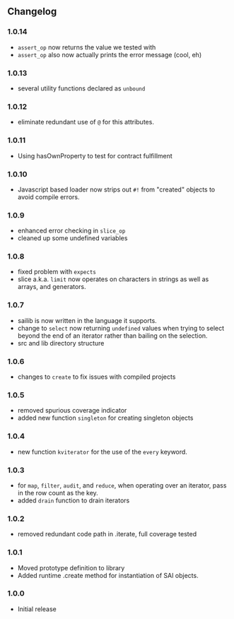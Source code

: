 ## Changelog

### 1.0.14

 - `assert_op` now returns the value we tested with
 - `assert_op` also now actually prints the error message (cool, eh)
 

### 1.0.13

 - several utility functions declared as `unbound`


### 1.0.12

 - eliminate redundant use of `@` for this attributes.
 

### 1.0.11

 - Using hasOwnProperty to test for contract fulfillment


### 1.0.10

 - Javascript based loader now strips out `#!` from "created" objects to avoid compile errors.
 

### 1.0.9

 - enhanced error checking in `slice_op`
 - cleaned up some undefined variables
 

### 1.0.8

 - fixed problem with `expects`
 - slice a.k.a. `limit` now operates on characters in strings as well as arrays, and generators.
 

### 1.0.7

 - sailib is now written in the language it supports. 
- change to `select` now returning `undefined` values when trying to select beyond the end of an iterator rather than bailing on the selection.
- src and lib directory structure


### 1.0.6

 - changes to `create` to fix issues with compiled projects
 

### 1.0.5

 - removed spurious coverage indicator
 - added new function `singleton` for creating singleton objects


### 1.0.4

 - new function `kviterator` for the use of the `every` keyword.
 
 
### 1.0.3

 - for `map`, `filter`, `audit`, and `reduce`,  when operating over an iterator, pass in the row count as the key.
 - added `drain` function to drain iterators
 

### 1.0.2

 - removed redundant code path in .iterate, full coverage tested
 

### 1.0.1

 - Moved prototype definition to library
 - Added runtime .create method for instantiation of SAI objects.


### 1.0.0

 - Initial release

